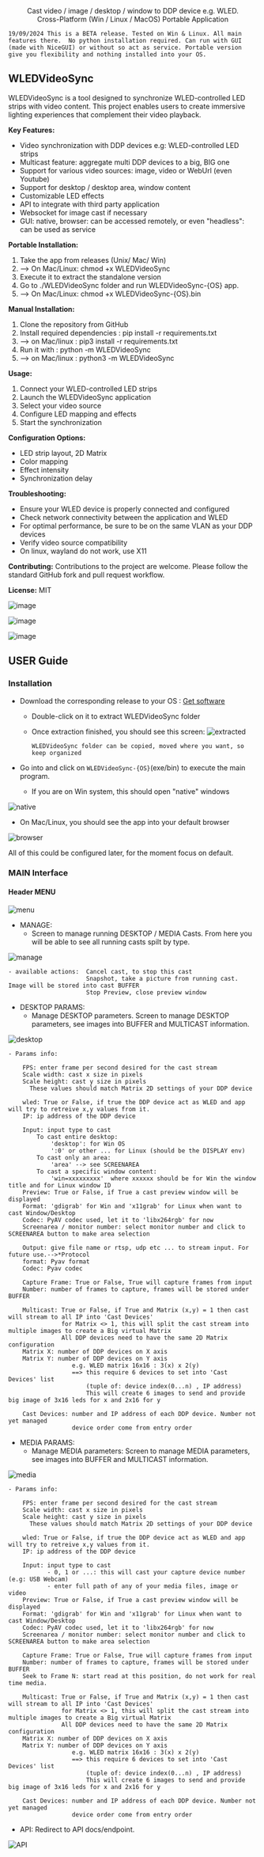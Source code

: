 
<div align=center>Cast video / image / desktop / window to DDP device e.g. WLED.<br>
Cross-Platform (Win / Linux / MacOS) Portable Application
</div>

`
19/09/2024
This is a BETA release. Tested on Win & Linux. All main features there. 
No python installation required. Can run with GUI (made with NiceGUI) or without so act as service.
Portable version give you flexibility and nothing installed into your OS.
`
## WLEDVideoSync

WLEDVideoSync is a tool designed to synchronize WLED-controlled LED strips with video content. This project enables users to create immersive lighting experiences that complement their video playback.

**Key Features:**
- Video synchronization with DDP devices e.g: WLED-controlled LED strips
- Multicast feature: aggregate multi DDP devices to a big, BIG one
- Support for various video sources: image, video or WebUrl (even Youtube)
- Support for desktop / desktop area, window content
- Customizable LED effects
- API to integrate with third party application
- Websocket for image cast if necessary
- GUI: native, browser: can be accessed remotely, or even "headless": can be used as service

**Portable Installation:**
1. Take the app from releases (Unix/ Mac/ Win)
2. --> On Mac/Linux: chmod +x WLEDVideoSync
3. Execute it to extract the standalone version
4. Go to ./WLEDVideoSync folder and run WLEDVideoSync-{OS} app.
5. --> On Mac/Linux: chmod +x WLEDVideoSync-{OS}.bin

**Manual Installation:**
1. Clone the repository from GitHub
2. Install required dependencies : pip install -r requirements.txt
3. --> on Mac/linux : pip3 install -r requirements.txt
4. Run it with : python -m WLEDVideoSync
5. --> on Mac/linux : python3 -m WLEDVideoSync

**Usage:**
1. Connect your WLED-controlled LED strips
2. Launch the WLEDVideoSync application
3. Select your video source
4. Configure LED mapping and effects
5. Start the synchronization

**Configuration Options:**
- LED strip layout, 2D Matrix
- Color mapping
- Effect intensity
- Synchronization delay

**Troubleshooting:**
- Ensure your WLED device is properly connected and configured
- Check network connectivity between the application and WLED
- For optimal performance, be sure to be on the same VLAN as your DDP devices
- Verify video source compatibility
- On linux, wayland do not work, use X11

**Contributing:**
Contributions to the project are welcome. Please follow the standard GitHub fork and pull request workflow.

**License:**
MIT


![image](https://github.com/zak-45/WLEDVideoSync/assets/121941293/9ec42abd-657e-447e-9ef0-075c425bdd47)


![image](https://github.com/zak-45/WLEDVideoSync/assets/121941293/519584f8-af39-442a-9faf-55bf5e0b0a7c)


![image](https://github.com/zak-45/WLEDVideoSync/assets/121941293/b383d1ab-bfd8-43a7-98ac-6fd72206bc16)


## USER Guide

### Installation

- Download the corresponding release to your OS : [Get software](https://github.com/zak-45/WLEDVideoSync/releases)
  - Double-click on it to extract WLEDVideoSync folder
  - Once extraction finished, you should see this screen:
![extracted](docs/img/extracted.png)

      ``WLEDVideoSync folder can be copied, moved where you want, so keep organized``
  

- Go into and click on `WLEDVideoSync-{OS}`(exe/bin) to execute the main program.
  - If you are on Win system, this should open "native" windows


![native](docs/img/native.png)

   - On Mac/Linux, you should see the app into your default browser


![browser](docs/img/browser.png)

All of this could be configured later, for the moment focus on default.


### MAIN Interface

#### Header MENU

![menu](docs/img/header_menu.png)

- MANAGE:
  - Screen to manage running DESKTOP / MEDIA Casts. From here you will be able to see all running casts spilt by type.

![manage](docs/img/manage.png)
     
    - available actions:  Cancel cast, to stop this cast
                          Snapshot, take a picture from running cast. Image will be stored into cast BUFFER
                          Stop Preview, close preview window

- DESKTOP PARAMS:
  - Manage DESKTOP parameters. Screen to manage DESKTOP parameters, see images into BUFFER and MULTICAST information.

![desktop](docs/img/desktop.png)

    - Params info:
    
        FPS: enter frame per second desired for the cast stream
        Scale width: cast x size in pixels  
        Scale height: cast y size in pixels
          These values should match Matrix 2D settings of your DDP device 
        
        wled: True or False, if true the DDP device act as WLED and app will try to retreive x,y values from it.
        IP: ip address of the DDP device

        Input: input type to cast
            To cast entire desktop:
                'desktop': for Win OS
                ':0' or other ... for Linux (should be the DISPLAY env)
            To cast only an area:
                'area' --> see SCREENAREA
            To cast a specific window content:
                'win=xxxxxxxxx'  where xxxxxx should be for Win the window title and for Linux window ID
        Preview: True or False, if True a cast preview window will be displayed
        Format: 'gdigrab' for Win and 'x11grab' for Linux when want to cast Window/Desktop
        Codec: PyAV codec used, let it to 'libx264rgb' for now
        Screenarea / monitor number: select monitor number and click to SCREENAREA button to make area selection
        
        Output: give file name or rtsp, udp etc ... to stream input. For future use.-->*Protocol
        format: Pyav format
        Codec: Pyav codec 

        Capture Frame: True or False, True will capture frames from input
        Number: number of frames to capture, frames will be stored under BUFFER
        
        Multicast: True or False, if True and Matrix (x,y) = 1 then cast will stream to all IP into 'Cast Devices'
                   for Matrix <> 1, this will split the cast stream into multiple images to create a Big virtual Matrix
                   All DDP devices need to have the same 2D Matrix configuration                
        Matrix X: number of DDP devices on X axis
        Matrix Y: number of DDP devices on Y axis
                      e.g. WLED matrix 16x16 : 3(x) x 2(y)                    
                      ==> this require 6 devices to set into 'Cast Devices' list                         
                          (tuple of: device index(0...n) , IP address) 
                          This will create 6 images to send and provide big image of 3x16 leds for x and 2x16 for y

        Cast Devices: number and IP address of each DDP device. Number not yet managed
                      device order come from entry order 


- MEDIA PARAMS:
  - Manage MEDIA parameters: Screen to manage MEDIA parameters, see images into BUFFER and MULTICAST information.

![media](docs/img/media.png)

    - Params info:
    
        FPS: enter frame per second desired for the cast stream
        Scale width: cast x size in pixels  
        Scale height: cast y size in pixels
          These values should match Matrix 2D settings of your DDP device 
        
        wled: True or False, if true the DDP device act as WLED and app will try to retreive x,y values from it.
        IP: ip address of the DDP device

        Input: input type to cast
               - 0, 1 or ...: this will cast your capture device number (e.g: USB Webcam)
               - enter full path of any of your media files, image or video
        Preview: True or False, if True a cast preview window will be displayed
        Format: 'gdigrab' for Win and 'x11grab' for Linux when want to cast Window/Desktop
        Codec: PyAV codec used, let it to 'libx264rgb' for now
        Screenarea / monitor number: select monitor number and click to SCREENAREA button to make area selection
        
        Capture Frame: True or False, True will capture frames from input
        Number: number of frames to capture, frames will be stored under BUFFER
        Seek to Frame N: start read at this position, do not work for real time media.
        
        Multicast: True or False, if True and Matrix (x,y) = 1 then cast will stream to all IP into 'Cast Devices'
                   for Matrix <> 1, this will split the cast stream into multiple images to create a Big virtual Matrix
                   All DDP devices need to have the same 2D Matrix configuration                
        Matrix X: number of DDP devices on X axis
        Matrix Y: number of DDP devices on Y axis
                      e.g. WLED matrix 16x16 : 3(x) x 2(y)                    
                      ==> this require 6 devices to set into 'Cast Devices' list                         
                          (tuple of: device index(0...n) , IP address) 
                          This will create 6 images to send and provide big image of 3x16 leds for x and 2x16 for y

        Cast Devices: number and IP address of each DDP device. Number not yet managed
                      device order come from entry order 


- API: Redirect to API docs/endpoint.

![API](docs/img/api.png)